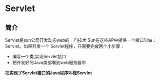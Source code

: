 # Servlet

## 简介

Servlet是sun公司开发动态web的一门技术
Sun在这些AP中提供一个接口叫做：Servlet。如果开发一个 Servlet程序，只需要完成两个小步骤：

- 编写一个类,实现Servlet接口
- 把开发好的Java类部署到web服务器中

**把实现了Servlet接口的Java程序叫做Servlet**